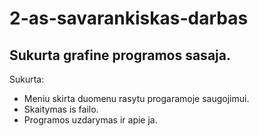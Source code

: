 # 2-as-savarankiskas-darbas

## Sukurta grafine programos sasaja.  
Sukurta:  
* Meniu skirta duomenu rasytu progaramoje saugojimui.  
* Skaitymas is failo.  
* Programos uzdarymas ir apie ja.



